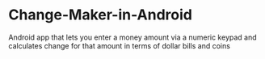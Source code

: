 # Change-Maker-in-Android
Android app that lets you enter a money amount via a numeric keypad and calculates change for that amount in terms of dollar bills and coins
